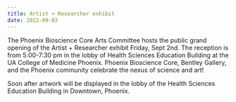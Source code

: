 ```yaml
---
title: Artist + Researcher exhibit
date: 2022-09-02
---
```


The Phoenix Bioscience Core Arts Committee hosts the public grand opening of the Artist + Researcher exhibit Friday, Sept 2nd. The reception is from 5:00-7:30 pm in the lobby of Health Sciences Education Building at the UA College of Medicine Phoenix. Phoenix Bioscience Core, Bentley Gallery, and the Phoenix community celebrate the nexus of science and art!

Soon after artwork will be displayed in the lobby of the Health Sciences Education Building in Downtown, Phoenix.

<!--more-->
